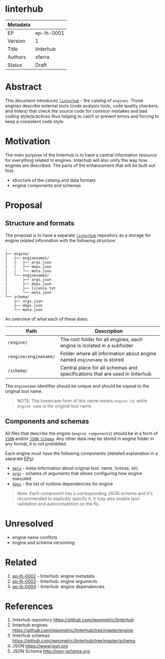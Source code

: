 # linterhub

| Metadata     |                                         |
| ------------ |-----------------------------------------|
| EP           | ep-lh-0001                              |
| Version      | 1                                       |
| Title        | linterhub                               |
| Authors      | xferra                                  |
| Status       | Draft                                   |

# Abstract

This document introduces [`linterhub`](#references) - the catalog of `engines`. Those engines describe external tools (code analysis tools, code quality checkers, and linters) that check the source code for common mistakes and bad coding style/practices thus helping to catch or prevent errors and forcing to keep a consistent code style. 

# Motivation

The main purpose of the linterhub is to have a central information resource for everything related to engines. linterhub will also unify the way how engines are described. The parts of the enhancement that will be built out first:
- structure of the catalog and data formats
- engine components and schemas

# Proposal

## Structure and formats

The proposal is to have a separate [`linterhub`](#references) repository as a storage for engine related information with the following structure:

```
.
├── engine/
|   ├── enginename1/
|   |   ├── args.json
|   |   ├── deps.json
|   |   └── meta.json
|   └── enginename2/
|       ├── args.json
|       ├── deps.json
|       ├── licence.txt
|       └── meta.json
└── schema/
    ├── args.json
    ├── deps.json
    └── meta.json
```

An overview of what each of these does:

| Path                  | Description |
| -                     | -           |
| `/engine/`            | The root folder for all engines, each engine is isolated in a subfolder |
| `/engine/enginename/` | Folder where all information about engine named `enginename` is stored |
| `/schema/`            | Central place for all schemas and specifications that are used in linterhub |

The `enginename` identifier should be unique and should be equeal to the original tool name.

> NOTE: The lowercase form of this name means `engine id`, while `engine name` is the original tool name.

## Components and schemas

All files that describe the engine (`engine components`) should be in a form of [`JSON`](#references) and/or [`JSON Schema`](#references). Any other data may be stored in engine folder in any format, it is not prohibited.

Each engine must have the following components (detailed explanation in a separate [EPs](#related)):
- [`meta`](#related) - meta-information about original tool: name, license, etc.
- [`args`](#related) - schema of arguments that allows configuring how engine executed
- [`deps`](#related) - the list of runtime dependencies for engine

> Note: Each component has a corresponding JSON schema and it's recommended to explicitly specify it. It may also enable json validation and autocompletion on the fly.

# Unresolved

- engine name conflicts
- engine and schema versioning

# Related

1. [ep-lh-0002](ep-lh-0002.md) - linterhub: engine metadata
2. [ep-lh-0003](ep-lh-0003.md) - linterhub: engine arguments
3. [ep-lh-0004](ep-lh-0004.md) - linterhub: engine dependencies

# References

1. linterhub repository https://github.com/repometric/linterhub
2. linterhub engines https://github.com/repometric/linterhub/tree/master/engine
3. linterhub schemas https://github.com/repometric/linterhub/tree/master/schema
4. JSON https://www.json.org
5. JSON Schema http://json-schema.org
